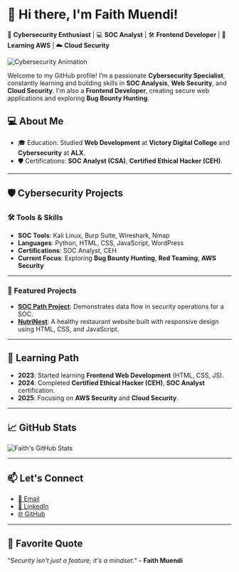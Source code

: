# 👋 Hi there, I'm Faith Muendi!

🔐 **Cybersecurity Enthusiast** | 💻 **SOC Analyst** | 🛠️ **Frontend Developer** | 🌱 **Learning AWS** | ☁️ **Cloud Security**


![Cybersecurity Animation](https://media.giphy.com/media/FoVzfcqCDSb7zCynOp/giphy.gif)  


Welcome to my GitHub profile! I’m a passionate **Cybersecurity Specialist**, constantly learning and building skills in **SOC Analysis**, **Web Security**, and **Cloud Security**. I'm also a **Frontend Developer**, creating secure web applications and exploring **Bug Bounty Hunting**.

## 💻 About Me


- 🎓 Education: Studied **Web Development** at **Victory Digital College** and **Cybersecurity** at **ALX**.
- 🛡️ Certifications: **SOC Analyst (CSA)**, **Certified Ethical Hacker (CEH)**.

---

## 🛡️ Cybersecurity Projects

### 🛠️ Tools & Skills

- **SOC Tools**: Kali Linux, Burp Suite, Wireshark, Nmap
- **Languages**: Python, HTML, CSS, JavaScript, WordPress
- **Certifications**: SOC Analyst, CEH
- **Current Focus**: Exploring **Bug Bounty Hunting**, **Red Teaming**, **AWS Security**

---

### 🔐 Featured Projects

- **[SOC Path Project](https://github.com/faith-muendi/Data-Flow-Chat)**: Demonstrates data flow in security operations for a SOC.
- **[NutriNest](https://github.com/faith-muendi/nutrinest)**: A healthy restaurant website built with responsive design using HTML, CSS, and JavaScript.

---

## 🌱 Learning Path

- **2023**: Started learning **Frontend Web Development** (HTML, CSS, JS).
- **2024**: Completed **Certified Ethical Hacker (CEH)**, **SOC Analyst** certification.
- **2025**: Focusing on **AWS Security** and **Cloud Security**.

---

## 📈 GitHub Stats

![Faith's GitHub Stats](https://github-readme-stats.vercel.app/api?username=faith-muendi&show_icons=true&theme=react)

---

## 📫 Let's Connect

- [📧 Email](mailto:faithmuendi20@gmail.com)
- [🔗 LinkedIn](https://www.linkedin.com/in/faith-muendi-95a924188/)
- [🌐 GitHub](https://github.com/faith-muendi)

---

## 💬 Favorite Quote
*"Security isn't just a feature; it's a mindset."* – **Faith Muendi**
